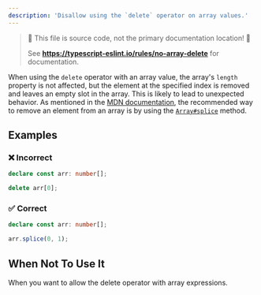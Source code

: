 ```yaml
---
description: 'Disallow using the `delete` operator on array values.'
---
```


> 🛑 This file is source code, not the primary documentation location! 🛑
>
> See **https://typescript-eslint.io/rules/no-array-delete** for documentation.

When using the `delete` operator with an array value, the array's `length` property is not affected,
but the element at the specified index is removed and leaves an empty slot in the array.
This is likely to lead to unexpected behavior. As mentioned in the
[MDN documentation](https://developer.mozilla.org/en-US/docs/Web/JavaScript/Reference/Operators/delete#deleting_array_elements),
the recommended way to remove an element from an array is by using the
[`Array#splice`](https://developer.mozilla.org/en-US/docs/Web/JavaScript/Reference/Global_Objects/Array/splice) method.

## Examples

<!--tabs-->

### ❌ Incorrect

```ts
declare const arr: number[];

delete arr[0];
```

### ✅ Correct

```ts
declare const arr: number[];

arr.splice(0, 1);
```

<!--/tabs-->

## When Not To Use It

When you want to allow the delete operator with array expressions.

